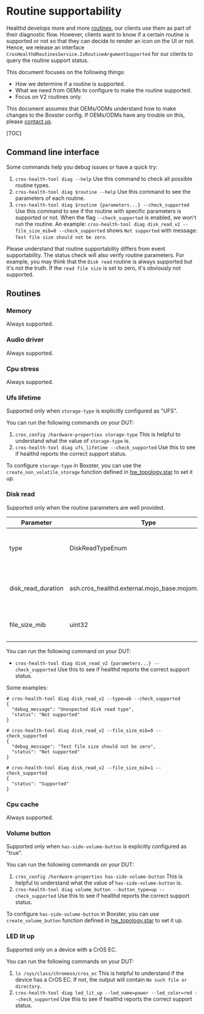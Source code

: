 # Routine supportability

Healthd develops more and more [routines][cros_healthd_routines.mojom],
our clients use them as part of their diagnostic flow. However, clients want
to know if a certain routine is supported or not so that they can decide to
render an icon on the UI or not. Hence, we release an interface
`CrosHealthdRoutinesService.IsRoutineArgumentSupported` for our clients to
query the routine support status.

This document focuses on the following things:
- How we determine if a routine is supported.
- What we need from OEMs to configure to make the routine supported.
- Focus on V2 routines only.

This document assumes that OEMs/ODMs understand how to make changes to the
Boxster config. If OEMs/ODMs have any trouble on this, please
[contact us][team-contact].

[TOC]

## Command line interface

Some commands help you debug issues or have a quick try:

1. `cros-health-tool diag --help` Use this command to check all possible routine
   types.
2. `cros-health-tool diag $routine --help` Use this command to see the
   parameters of each routine.
3. `cros-health-tool diag $routine {parameters...} --check_supported` Use this
   command to see if the routine with specific parameters is supported or not.
   When the flag `--check_supported` is enabled, we won't run the routine. An
   example:
   `cros-health-tool diag disk_read_v2 --file_size_mib=0 --check_supported`
   shows `Not supported` with message: `Test file size should not be zero`.

Please understand that routine supportability differs from event
supportability. The status check will also verify routine parameters. For
example, you may think that the `Disk read` routine is always supported but
it's not the truth. If the `read file size` is set to zero, it's obviously
not supported.

## Routines

### Memory

Always supported.

### Audio driver

Always supported.

### Cpu stress

Always supported.

### Ufs lifetime

Supported only when `storage-type` is explicitly configured as "UFS".

You can run the following commands on your DUT:
1. `cros_config /hardware-properties storage-type` This is helpful to understand
   what the value of `storage-type` is.
2. `cros-health-tool diag ufs_lifetime --check_supported` Use this to see if
   healthd reports the correct support status.

To configure `storage-type` in Boxster, you can use the
`create_non_volatile_storage` function defined in [hw_topology.star] to set it
up.

### Disk read

Supported only when the routine parameters are well provided.

| Parameter | Type | Description | Rule |
| --------- | ---- | ----------- | ---- |
| type | DiskReadTypeEnum | Type of how disk reading is performed. | Only accept one of the ["linear", "random"]. |
| disk_read_duration | ash.cros_healthd.external.mojo_base.mojom.TimeDelta | Expected duration to read the test file in the routine. | Should be greater than or equal to `1` second. |
| file_size_mib | uint32 | Test file size, in megabytes (MiB). | Should be greater than or equal to `1`. |

You can run the following command on your DUT:
- `cros-health-tool diag disk_read_v2 {parameters...} --check_supported` Use
   this to see if healthd reports the correct support status.

Some examples:
```
# cros-health-tool diag disk_read_v2 --type=ab --check_supported
{
  "debug_message": "Unexpected disk read type",
  "status": "Not supported"
}

# cros-health-tool diag disk_read_v2 --file_size_mib=0 --check_supported
{
  "debug_message": "Test file size should not be zero",
  "status": "Not supported"
}

# cros-health-tool diag disk_read_v2 --file_size_mib=1 --check_supported
{
  "status": "Supported"
}
```

### Cpu cache

Always supported.

### Volume button

Supported only when `has-side-volume-button` is explicitly configured as "true".

You can run the following commands on your DUT:
1. `cros_config /hardware-properties has-side-volume-button` This is helpful to
   understand what the value of `has-side-volume-button` is.
2. `cros-health-tool diag volume_button --button_type=up --check_supported` Use
   this to see if healthd reports the correct support status.

To configure `has-side-volume-button` in Boxster, you can use
`create_volume_button` function defined in [hw_topology.star] to set it up.

### LED lit up

Supported only on a device with a CrOS EC.

You can run the following commands on your DUT:
1. `ls /sys/class/chromeos/cros_ec` This is helpful to understand if the device
   has a CrOS EC. If not, the output will contain `No such file or directory`.
2. `cros-health-tool diag led_lit_up --led_name=power --led_color=red --check_supported`
   Use this to see if healthd reports the correct support status.

[team-contact]: mailto:cros-tdm-tpe-eng@google.com
[cros_healthd_routines.mojom]: /diagnostics/mojom/public/cros_healthd_routines.mojom
[hw_topology.star]: https://chromium.googlesource.com/chromiumos/config/+/refs/heads/main/util/hw_topology.star

